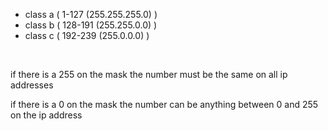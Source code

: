 <ul>
  <li>
    class a ( 1-127 (255.255.255.0) )
  </li>
  <li>
    class b ( 128-191 (255.255.0.0) )
  </li>
  <li>
    class c ( 192-239 (255.0.0.0) )
  </li>
</ul>
<br>
<p>
  if there is a 255 on the mask the number must be the same on all ip addresses
</p>
<p>
  if there is a 0 on the mask the number can be anything between 0 and 255 on the ip address
</p>
